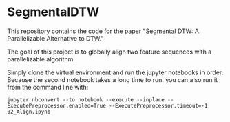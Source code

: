 # SegmentalDTW

This repository contains the code for the paper "Segmental DTW: A Parallelizable Alternative to DTW."

The goal of this project is to globally align two feature sequences with a parallelizable algorithm.

Simply clone the virtual environment and run the jupyter notebooks in order.  Because the second notebook takes a long time to run, you can also run it from the command line with:

`jupyter nbconvert --to notebook --execute --inplace --ExecutePreprocessor.enabled=True --ExecutePreprocessor.timeout=-1 02_Align.ipynb`
